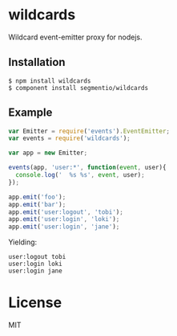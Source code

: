 # wildcards

  Wildcard event-emitter proxy for nodejs.

## Installation

```
$ npm install wildcards
$ component install segmentio/wildcards
```

## Example

```js
var Emitter = require('events').EventEmitter;
var events = require('wildcards');

var app = new Emitter;

events(app, 'user:*', function(event, user){
  console.log('  %s %s', event, user);
});

app.emit('foo');
app.emit('bar');
app.emit('user:logout', 'tobi');
app.emit('user:login', 'loki');
app.emit('user:login', 'jane');
```

 Yielding:

```
user:logout tobi
user:login loki
user:login jane
```

# License

  MIT
